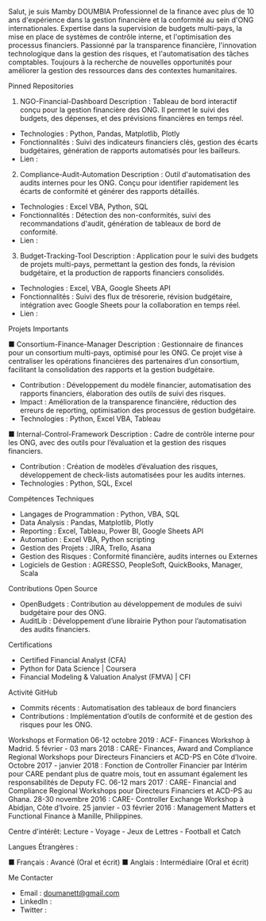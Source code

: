 Salut, je suis Mamby DOUMBIA
Professionnel de la finance avec plus de 10 ans d'expérience dans la gestion financière et la conformité au sein d'ONG internationales. Expertise dans la supervision de budgets multi-pays, la mise en place de systèmes de contrôle interne, et l'optimisation des processus financiers. Passionné par la transparence financière, l'innovation technologique dans la gestion des risques, et l'automatisation des tâches comptables. Toujours à la recherche de nouvelles opportunités pour améliorer la gestion des ressources dans des contextes humanitaires.



 Pinned Repositories

 1. NGO-Financial-Dashboard
   Description : Tableau de bord interactif conçu pour la gestion financière des ONG. Il permet le suivi des budgets, des dépenses, et des prévisions financières en temps réel.
   - Technologies : Python, Pandas, Matplotlib, Plotly
   - Fonctionnalités : Suivi des indicateurs financiers clés, gestion des écarts budgétaires, génération de rapports automatisés pour les bailleurs.
   - Lien :

 2. Compliance-Audit-Automation
   Description : Outil d'automatisation des audits internes pour les ONG. Conçu pour identifier rapidement les écarts de conformité et générer des rapports détaillés.
   - Technologies : Excel VBA, Python, SQL
   - Fonctionnalités : Détection des non-conformités, suivi des recommandations d'audit, génération de tableaux de bord de conformité.
   - Lien :
     
 3. Budget-Tracking-Tool
   Description : Application pour le suivi des budgets de projets multi-pays, permettant la gestion des fonds, la révision budgétaire, et la production de rapports financiers consolidés.
   - Technologies : Excel, VBA, Google Sheets API
   - Fonctionnalités : Suivi des flux de trésorerie, révision budgétaire, intégration avec Google Sheets pour la collaboration en temps réel.
   - Lien :


     
 Projets Importants

■ Consortium-Finance-Manager
   Description : Gestionnaire de finances pour un consortium multi-pays, optimisé pour les ONG. Ce projet vise à centraliser les opérations financières des partenaires d’un consortium, facilitant la consolidation des rapports et la gestion budgétaire.
   - Contribution : Développement du modèle financier, automatisation des rapports financiers, élaboration des outils de suivi des risques.
   - Impact : Amélioration de la transparence financière, réduction des erreurs de reporting, optimisation des processus de gestion budgétaire.
   - Technologies : Python, Excel VBA, Tableau

■ Internal-Control-Framework
   Description : Cadre de contrôle interne pour les ONG, avec des outils pour l’évaluation et la gestion des risques financiers.
   - Contribution : Création de modèles d’évaluation des risques, développement de check-lists automatisées pour les audits internes.
   - Technologies : Python, SQL, Excel



 Compétences Techniques

- Langages de Programmation : Python, VBA, SQL
- Data Analysis : Pandas, Matplotlib, Plotly
- Reporting : Excel, Tableau, Power BI, Google Sheets API
- Automation : Excel VBA, Python scripting
- Gestion des Projets : JIRA, Trello, Asana
- Gestion des Risques : Conformité financière, audits internes ou Externes
- Logiciels de Gestion : AGRESSO, PeopleSoft, QuickBooks, Manager, Scala



 Contributions Open Source
- OpenBudgets : Contribution au développement de modules de suivi budgétaire pour des ONG.
- AuditLib : Développement d’une librairie Python pour l’automatisation des audits financiers.



 Certifications
- Certified Financial Analyst (CFA)
- Python for Data Science | Coursera
- Financial Modeling & Valuation Analyst (FMVA) | CFI



 Activité GitHub
- Commits récents : Automatisation des tableaux de bord financiers
- Contributions : Implémentation d’outils de conformité et de gestion des risques pour les ONG.


Workshops et Formation 
06-12 octobre 2019 : ACF- Finances Workshop à Madrid. 5 février - 03 mars 2018 : CARE- Finances, Award and Compliance Regional Workshops pour Directeurs Financiers et ACD-PS en Côte d’Ivoire. Octobre 2017 - janvier 2018 : Fonction de Controller Financier par Intérim pour CARE pendant plus de quatre mois, tout en assumant également les responsabilités de Deputy FC. 06-12 mars 2017 : CARE- Financial and Compliance Regional Workshops pour Directeurs Financiers et ACD-PS au Ghana. 28-30 novembre 2016 : CARE- Controller Exchange Workshop à Abidjan, Côte d’Ivoire. 25 janvier - 03 février 2016 : Management Matters et Functional Finance à Manille, Philippines.


Centre d'intérêt:
Lecture - Voyage - Jeux de Lettres - Football et Catch


Langues Étrangères :

■ Français : Avancé (Oral et écrit)
■ Anglais : Intermédiaire (Oral et écrit)  



Me Contacter
- Email : doumanett@gmail.com
- LinkedIn : 
- Twitter :
